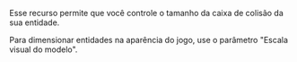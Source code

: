 Esse recurso permite que você controle o tamanho da caixa de colisão da sua entidade.

Para dimensionar entidades na aparência do jogo, use o parâmetro "Escala visual do modelo".
